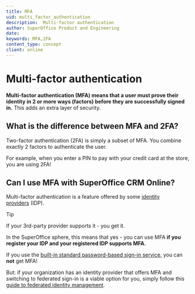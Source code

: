 ```yaml
---
title: MFA
uid: multi_factor_authentication
description:  Multi-factor authentication
author: SuperOffice Product and Engineering
date:
keywords: MFA,2FA
content_type: concept
client: online
---
```


# Multi-factor authentication

**Multi-factor authentication (MFA) means that a user must prove their identity in 2 or more ways (factors) before they are successfully signed in.** This adds an extra layer of security.

## What is the difference between MFA and 2FA?

Two-factor authentication (2FA) is simply a subset of MFA. You combine exactly 2 factors to authenticate the user.

For example, when you enter a PIN to pay with your credit card at the store, you are using 2FA!

## Can I use MFA with SuperOffice CRM Online?

Multi-factor authentication is a feature offered by some [identity providers][1] (IDP).

> [!TIP]
> If your 3rd-party provider supports it - you get it.

In the SuperOffice sphere, this means that yes - you can use MFA **if you register your IDP and your registered IDP supports MFA.**

If you use the [built-in standard password-based sign-in service][2], you can **not** get MFA!

But: if your organization has an identity provider that offers MFA and switching to federated sign-in is a viable option for you, simply follow this [guide to federated identity management][3].

<!-- Referenced links -->
[1]: federated-id-and-identity-providers.md
[2]: superid/sign-in-services.md
[3]: superid/howto/federated-sign-in-guide.md
